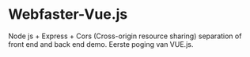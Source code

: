 # Webfaster-Vue.js
Node js + Express + Cors (Cross-origin resource sharing) separation of front end and back end demo.
Eerste poging van VUE.js.
